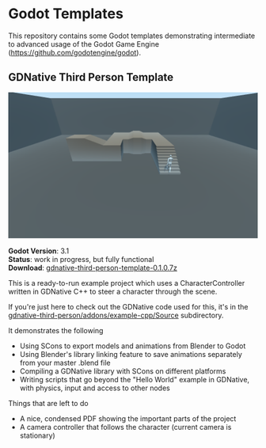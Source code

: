Godot Templates
===============

This repository contains some Godot templates demonstrating intermediate to advanced
usage of the Godot Game Engine (https://github.com/godotengine/godot).

GDNative Third Person Template
------------------------------

[![GDNative Third Person Template Screenshot](/images/gdnative-third-person-screenshot1.png)](https://github.com/Cygon/godot-templates/tree/master/gdnative-third-person)

**Godot Version**: 3.1  
**Status**: work in progress, but fully functional  
**Download**: [gdnative-third-person-template-0.1.0.7z](https://github.com/Cygon/godot-templates/blob/master/releases/gdnative-third-person-template-0.1.0.7z)

This is a ready-to-run example project which uses a CharacterController written in GDNative C++ to steer a character through the scene.

If you're just here to check out the GDNative code used for this, it's in the [gdnative-third-person/addons/example-cpp/Source](https://github.com/Cygon/godot-templates/tree/master/gdnative-third-person/addons/example-cpp/Source) subdirectory.

It demonstrates the following
- Using SCons to export models and animations from Blender to Godot
- Using Blender's library linking feature to save animations separately from your master .blend file
- Compiling a GDNative library with SCons on different platforms
- Writing scripts that go beyond the "Hello World" example in GDNative, with physics, input and access to other nodes

Things that are left to do
- A nice, condensed PDF showing the important parts of the project
- A camera controller that follows the character (current camera is stationary)

